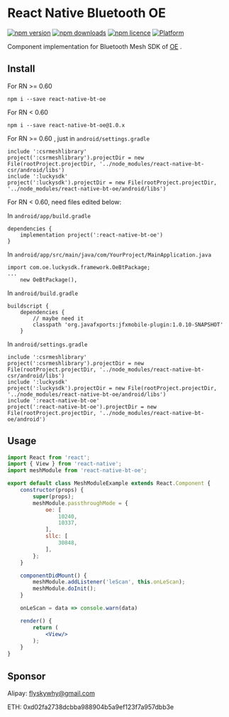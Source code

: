# React Native Bluetooth OE

[![npm version](http://img.shields.io/npm/v/react-native-bt-oe.svg?style=flat-square)](https://npmjs.org/package/react-native-bt-oe "View this project on npm")
[![npm downloads](http://img.shields.io/npm/dm/react-native-bt-oe.svg?style=flat-square)](https://npmjs.org/package/react-native-bt-oe "View this project on npm")
[![npm licence](http://img.shields.io/npm/l/react-native-bt-oe.svg?style=flat-square)](https://npmjs.org/package/react-native-bt-oe "View this project on npm")
[![Platform](https://img.shields.io/badge/platform-android-989898.svg?style=flat-square)](https://npmjs.org/package/react-native-bt-oe "View this project on npm")

Component implementation for Bluetooth Mesh SDK of [OE](www.oecore.com) .

## Install
For RN >= 0.60
```shell
npm i --save react-native-bt-oe
```

For RN < 0.60
```shell
npm i --save react-native-bt-oe@1.0.x
```

For RN >= 0.60 , just in `android/settings.gradle`
```
include ':csrmeshlibrary'
project(':csrmeshlibrary').projectDir = new File(rootProject.projectDir, '../node_modules/react-native-bt-csr/android/libs')
include ':luckysdk'
project(':luckysdk').projectDir = new File(rootProject.projectDir, '../node_modules/react-native-bt-oe/android/libs')
```

For RN < 0.60, need files edited below:

In `android/app/build.gradle`
```
dependencies {
    implementation project(':react-native-bt-oe')
}
```

In `android/app/src/main/java/com/YourProject/MainApplication.java`
```
import com.oe.luckysdk.framework.OeBtPackage;
...
    new OeBtPackage(),
```

In `android/build.gradle`
```
buildscript {
    dependencies {
        // maybe need it
        classpath 'org.javafxports:jfxmobile-plugin:1.0.10-SNAPSHOT'
    }
```

In `android/settings.gradle`
```
include ':csrmeshlibrary'
project(':csrmeshlibrary').projectDir = new File(rootProject.projectDir, '../node_modules/react-native-bt-csr/android/libs')
include ':luckysdk'
project(':luckysdk').projectDir = new File(rootProject.projectDir, '../node_modules/react-native-bt-oe/android/libs')
include ':react-native-bt-oe'
project(':react-native-bt-oe').projectDir = new File(rootProject.projectDir, '../node_modules/react-native-bt-oe/android')
```

## Usage

```jsx
import React from 'react';
import { View } from 'react-native';
import meshModule from 'react-native-bt-oe';

export default class MeshModuleExample extends React.Component {
    constructor(props) {
        super(props);
        meshModule.passthroughMode = {
            oe: [
                10240,
                10337,
            ],
            sllc: [
                30848,
            ],
        };
    }

    componentDidMount() {
        meshModule.addListener('leScan', this.onLeScan);
        meshModule.doInit();
    }

    onLeScan = data => console.warn(data)

    render() {
        return (
            <View/>
        );
    }
}
```

## Sponsor

Alipay: flyskywhy@gmail.com

ETH: 0xd02fa2738dcbba988904b5a9ef123f7a957dbb3e
